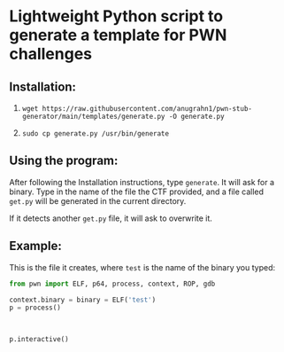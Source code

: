 # Lightweight Python script to generate a template for PWN challenges


## Installation:

1. `wget https://raw.githubusercontent.com/anugrahn1/pwn-stub-generator/main/templates/generate.py -O generate.py`

2. `sudo cp generate.py /usr/bin/generate`

## Using the program:

After following the Installation instructions, type `generate`.
It will ask for a binary. Type in the name of the file the CTF provided, and a file called `get.py` will be generated in the current directory.

If it detects another `get.py` file, it will ask to overwrite it. 

## Example:

This is the file it creates, where `test` is the name of the binary you typed:

```py
from pwn import ELF, p64, process, context, ROP, gdb

context.binary = binary = ELF('test')
p = process()



p.interactive()

```

